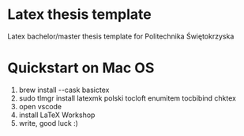 # Latex thesis template
Latex bachelor/master thesis template for Politechnika Świętokrzyska 

# Quickstart on Mac OS
1. brew install --cask basictex
2. sudo tlmgr install latexmk polski tocloft enumitem tocbibind chktex
3. open vscode
4. install LaTeX Workshop
5. write, good luck :)